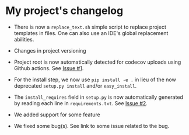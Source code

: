 # My project's changelog

- There is now a `replace_text.sh` simple script to replace project templates in files. One can also use an IDE's global replacement abilities. 

- Changes in project versioning 

- Project root is now automatically detected for codecov uploads using Github actions. See [Issue #1](https://github.com/Nelson-Gon/pytempltaes/issues/1). 

- For the install step, we now use `pip install -e .` in lieu of the now deprecated `setup.py install` and/or `easy_install`. 

- The `install_requires` field in `setup.py` is now automatically generated by reading each line in `requirements.txt`. See [Issue #2](https://github.com/Nelson-Gon/pytemplates/issues/2). 
- We added support for some feature
- We fixed some bug(s). See link to some issue related to the bug. 
